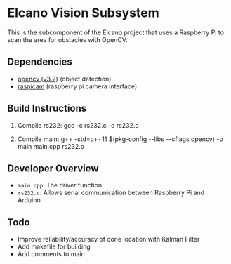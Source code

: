 Elcano Vision Subsystem
=======================

This is the subcomponent of the Elcano project that uses a Raspberry Pi
to scan the area for obstacles with OpenCV.

Dependencies
------------

- [opencv (v3.2)](http://opencv.org) (object detection)
- [raspicam](https://github.com/cedricve/raspicam) (raspberry pi camera interface)


Build Instructions
------------------

1. Compile rs232:
	gcc -c rs232.c -o rs232.o

2. Compile main:
	g++ -std=c++11 $(pkg-config --libs --cflags opencv) -o main main.cpp rs232.o




Developer Overview
------------------

- `main.cpp`: The driver function
- `rs232.c`: Allows serial communication between Raspberry Pi and Arduino


Todo
----

- Improve reliability/accuracy of cone location with Kalman Filter
- Add makefile for building
- Add comments to main

